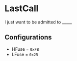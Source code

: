 # LastCall

I just want to be admitted to \_\_\_\_\_

## Configurations

- HFuse = `0xFB`
- LFuse = `0x25`
